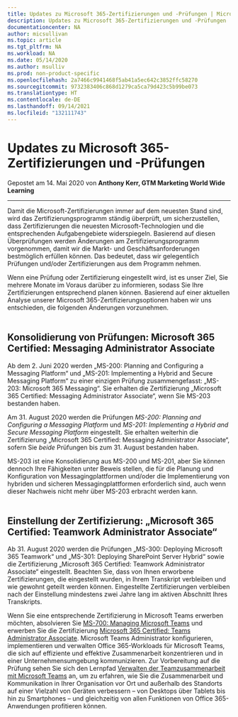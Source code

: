 ```yaml
---
title: Updates zu Microsoft 365-Zertifizierungen und -Prüfungen | Microsoft-Dokumentation
description: Updates zu Microsoft 365-Zertifizierungen und -Prüfungen
documentationcenter: NA
author: micsullivan
ms.topic: article
ms.tgt_pltfrm: NA
ms.workload: NA
ms.date: 05/14/2020
ms.author: msulliv
ms.prod: non-product-specific
ms.openlocfilehash: 2a7466c9941468f5ab41a5ec642c3852ffc58270
ms.sourcegitcommit: 9732383406c868d1279ca5ca79d423c5b99be073
ms.translationtype: HT
ms.contentlocale: de-DE
ms.lasthandoff: 09/14/2021
ms.locfileid: "132111743"
---
```

# <a name="microsoft-365-certification-and-exam-updates"></a>Updates zu Microsoft 365-Zertifizierungen und -Prüfungen

Gepostet am 14. Mai 2020 von **Anthony Kerr, GTM Marketing World Wide Learning**

___

Damit die Microsoft-Zertifizierungen immer auf dem neuesten Stand sind, wird das Zertifizierungsprogramm ständig überprüft, um sicherzustellen, dass Zertifizierungen die neuesten Microsoft-Technologien und die entsprechenden Aufgabengebiete widerspiegeln. Basierend auf diesen Überprüfungen werden Änderungen am Zertifizierungsprogramm vorgenommen, damit wir die Markt- und Geschäftsanforderungen bestmöglich erfüllen können. Das bedeutet, dass wir gelegentlich Prüfungen und/oder Zertifizierungen aus dem Programm nehmen.

Wenn eine Prüfung oder Zertifizierung eingestellt wird, ist es unser Ziel, Sie mehrere Monate im Voraus darüber zu informieren, sodass Sie Ihre Zertifizierungen entsprechend planen können. Basierend auf einer aktuellen Analyse unserer Microsoft 365-Zertifizierungsoptionen haben wir uns entschieden, die folgenden Änderungen vorzunehmen.
<br/><br/>

## <a name="exam-consolidation--microsoft-365-certified-messaging-administrator-associate"></a>Konsolidierung von Prüfungen: Microsoft 365 Certified: Messaging Administrator Associate

Ab dem 2. Juni 2020 werden „MS-200: Planning and Configuring a Messaging Platform“ und „MS-201: Implementing a Hybrid and Secure Messaging Platform“ zu einer einzigen Prüfung zusammengefasst: „MS-203: Microsoft 365 Messaging“. Sie erhalten die Zertifizierung „Microsoft 365 Certified: Messaging Administrator Associate“, wenn Sie MS-203 bestanden haben.

Am 31. August 2020 werden die Prüfungen _MS-200: Planning and Configuring a Messaging Platform_ und _MS-201: Implementing a Hybrid and Secure Messaging Platform_ eingestellt. Sie erhalten weiterhin die Zertifizierung „Microsoft 365 Certified: Messaging Administrator Associate“, sofern Sie _beide_ Prüfungen bis zum 31. August bestanden haben.

MS-203 ist eine Konsolidierung aus MS-200 und MS-201, aber Sie können dennoch Ihre Fähigkeiten unter Beweis stellen, die für die Planung und Konfiguration von Messagingplattformen und/oder die Implementierung von hybriden und sicheren Messagingplattformen erforderlich sind, auch wenn dieser Nachweis nicht mehr über MS-203 erbracht werden kann.
<br/><br/>

## <a name="certification-retirement--microsoft-365-certified-teamwork-administrator-associate"></a>Einstellung der Zertifizierung: „Microsoft 365 Certified: Teamwork Administrator Associate“

Ab 31. August 2020 werden die Prüfungen „MS-300: Deploying Microsoft 365 Teamwork“ und „MS-301: Deploying SharePoint Server Hybrid“ sowie die Zertifizierung „Microsoft 365 Certified: Teamwork Administrator Associate“ eingestellt. Beachten Sie, dass von Ihnen erworbene Zertifizierungen, die eingestellt wurden, in Ihrem Transkript verbleiben und wie gewohnt geteilt werden können. Eingestellte Zertifizierungen verbleiben nach der Einstellung mindestens zwei Jahre lang im aktiven Abschnitt Ihres Transkripts.

Wenn Sie eine entsprechende Zertifizierung in Microsoft Teams erwerben möchten, absolvieren Sie [MS-700: Managing Microsoft Teams](/learn/certifications/exams/ms-700?wt.mc_id=mim_msl_blg_Blog_prm_Blog_2020514) und erwerben Sie die Zertifizierung [Microsoft 365 Certified: Teams Administrator Associate](/learn/certifications/m365-teams-administrator-associate?wt.mc_id=mim_msl_blg_Blog_prm_Blog_2020514). Microsoft Teams Administrator konfigurieren, implementieren und verwalten Office 365-Workloads für Microsoft Teams, die sich auf effiziente und effektive Zusammenarbeit konzentrieren und in einer Unternehmensumgebung kommunizieren. Zur Vorbereitung auf die Prüfung sehen Sie sich den Lernpfad [Verwalten der Teamzusammenarbeit mit Microsoft Teams](/learn/paths/m365-manage-team-collaboration/?wt.mc_id=mim_msl_blg_BLog_prm_Blog_2020514) an, um zu erfahren, wie Sie die Zusammenarbeit und Kommunikation in Ihrer Organisation vor Ort und außerhalb des Standorts auf einer Vielzahl von Geräten verbessern – von Desktops über Tablets bis hin zu Smartphones – und gleichzeitig von allen Funktionen von Office 365-Anwendungen profitieren können.

